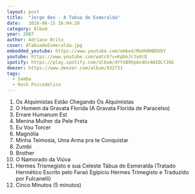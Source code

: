 ```yaml
---
layout: post
title:  "Jorge Ben - A Tabua de Esmeralda"
date:   2016-06-15 16:04:28
category: Album
year: 2007
author: Adriano Brito
cover: ATabuadeEsmeralda.jpg
embedded_youtube: https://www.youtube.com/embed/MaVH0HBOVbY
youtube: https://www.youtube.com/watch?v=KpbkJrJodcQ
spotify: https://play.spotify.com/album/4YtVB9VpAs4Os4W1OLYJOG
deezer: https://www.deezer.com/album/432731
tags:
  - Samba
  - Rock Psicodelico
---
```


1. Os Alquimistas Estão Chegando Os Alquimistas
2. O Homem da Gravata Florida (A Gravata Florida de Paracelso)
3. Errare Humanum Est
4. Menina Mulher da Pele Preta
5. Eu Vou Torcer
6. Magnólia
7. Minha Teimosia, Uma Arma pra te Conquistar
8. Zumbi
9. Brother
10. O Namorado da Viúva
11. Hermes Trismegisto e sua Celeste Tábua de Esmeralda (Tratado Hermético Escrito pelo Faraó Egípicio Hermes Trimegisto e Traduzido por Fulcanelli)
12.	Cinco Minutos (5 minutos)  
